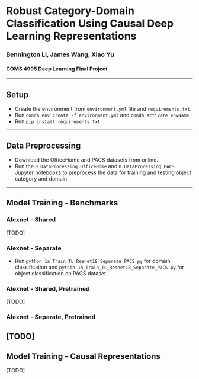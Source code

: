 # Robust Category-Domain Classification Using Causal Deep Learning Representations

### Bennington Li, James Wang, Xiao Yu
#### COMS 4995 Deep Learning Final Project
---
## Setup

* Create the environment from `environment.yml` file and `requirements.txt`. 
* Run `conda env create -f environment.yml` and `conda activate envName`
* Run `pip install requirements.txt`
---

## Data Preprocessing

* Download the OfficeHome and PACS datasets from online.
* Run the `0_DataProcessing_OfficeHome` and `0_DataProcessing_PACS` Jupyter notebooks to preprocess the data for training and testing object category and domain. 
---

## Model Training - Benchmarks

### Alexnet - Shared

[TODO]

### Alexnet - Separate

* Run `python 1a_Train_TL_Resnet18_Separate_PACS.py` for domain classification and `python 1b_Train_TL_Resnet18_Separate_PACS.py` for object classification on PACS dataset. 

### Alexnet - Shared, Pretrained

[TODO]

### Alexnet - Separate, Pretrained

[TODO]
---

## Model Training - Causal Representations

[TODO]